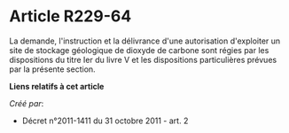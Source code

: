 # Article R229-64

La demande, l'instruction et la délivrance d'une autorisation d'exploiter un site de stockage géologique de dioxyde de
carbone sont régies par les dispositions du titre Ier du livre V et les dispositions particulières prévues par la présente
section.

**Liens relatifs à cet article**

_Créé par_:

  - Décret n°2011-1411 du 31 octobre 2011 - art. 2
